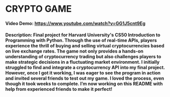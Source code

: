  # CRYPTO GAME
  #### Video Demo: https://www.youtube.com/watch?v=GG1J5cnt9Eg
  #### Description: Final project for Harvard University's CS50 Introduction to Programming with Python. Through the use of real-time APIs, players experience the thrill of buying and selling virtual cryptocurrencies based on live exchange rates. The game not only provides a hands-on understanding of cryptocurrency trading but also challenges players to make strategic decisions in a fluctuating market environment. I initially struggled to find and integrate a cryptocurrency API into my final project. However, once I got it working, I was eager to see the program in action and invited several friends to test out my game. I loved the process, even though it took weeks to complete. I’m now working on this README with help from experienced friends to make it perfect!
